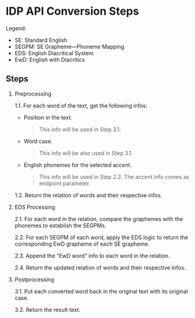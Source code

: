 # IDP API Conversion Steps

Legend:
  - SE: Standard English
  - SEGPM: SE Grapheme—Phoneme Mapping
  - EDS: English Diacritical System
  - EwD: English with Diacritics

## Steps

1. Preprocessing

    1.1. For each word of the text, get the following infos:
    
    - Position in the text.
      > This info will be used in Step 3.1.
    
    - Word case.
      > This info will be also used in Step 3.1.
    
    - English phonemes for the selected accent.
      > This info will be used in Step 2.2.
      > The accent info comes as endpoint parameter.
      
    1.2. Return the relation of words and their respective infos.

2. EDS Processing

    2.1. For each word in the relation, compare the graphemes with the phonemes to establish the SEGPMs.

    2.2. For each SEGPM of each word, apply the EDS logic to return the corresponding EwD grapheme of each SE grapheme.
    
    2.3. Append the “EwD word” info to each word in the relation.

    2.4. Return the updated relation of words and their respective infos.

3. Postprocessing

    3.1. Put each converted word back in the original text with its original case.
    
    3.2. Return the result text.